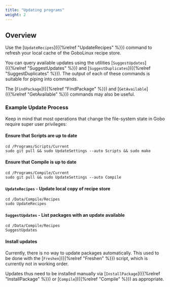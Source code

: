```yaml
---
title: "Updating programs"
weight: 2
---
```


## Overview

Use the [`UpdateRecipes`]({{%relref "UpdateRecipes" %}}) command to refresh your
local cache of the GoboLinux recipe store.

You can query available updates using the utilities
[`SuggestUpdates`]({{%relref "SuggestUpdates" %}}) and
[`SuggestDuplicates`]({{%relref "SuggestDuplicates" %}}). The output of each of
these commands is suitable for piping into commands.

The [`FindPackage`]({{%relref "FindPackage" %}}) and
[`GetAvailable`]({{%relref "GetAvailable" %}}) commands may also be useful.

### Example Update Process

Keep in mind that most operations that change the file-system state in Gobo
require super user privileges:

#### Ensure that Scripts are up to date

```fish
cd /Programs/Scripts/Current
sudo git pull && sudo UpdateSettings --auto Scripts && sudo make
```

#### Ensure that Compile is up to date

```fish
cd /Programs/Compile/Current
sudo git pull && sudo UpdateSettings --auto Compile
```

#### `UpdateRecipes` - Update local copy of recipe store

```fish
cd /Data/Compile/Recipes
sudo UpdateRecipes
```

#### `SuggestUpdates` - List packages with an update available

```fish
cd /Data/Compile/Recipes
SuggestUpdates
```

#### Install updates

Currently, there is no way to update packages automatically. This used to be
done with the [`Freshen`]({{%relref "Freshen" %}}) script, which is currently not
in working order.

Updates thus need to be installed manually via
[`InstallPackage`]({{%relref "InstallPackage" %}}) or
[`Compile`]({{%relref "Compile" %}}) as appropriate.
